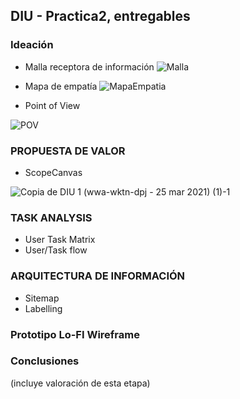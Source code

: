 ## DIU - Practica2, entregables

### Ideación 
* Malla receptora de información 
![Malla](https://user-images.githubusercontent.com/62568912/112390831-32154e80-8cf7-11eb-93dd-9ae3a62fa299.png)

* Mapa de empatía
![MapaEmpatia](https://user-images.githubusercontent.com/62568912/112494291-31c29500-8d83-11eb-88b7-6f6b830b00c3.png)

* Point of View 

![POV](https://user-images.githubusercontent.com/62568912/112503826-88cc6800-8d8b-11eb-803b-d66f2ccea2ab.png)


### PROPUESTA DE VALOR
* ScopeCanvas

![Copia de DIU 1 (wwa-wktn-dpj - 25 mar 2021) (1)-1](https://user-images.githubusercontent.com/62568912/113937949-33b43b80-97fa-11eb-83b3-205aeea36a5e.png)



### TASK ANALYSIS

* User Task Matrix 
* User/Task flow


### ARQUITECTURA DE INFORMACIÓN

* Sitemap 
* Labelling 


### Prototipo Lo-FI Wireframe 


### Conclusiones  
(incluye valoración de esta etapa)
